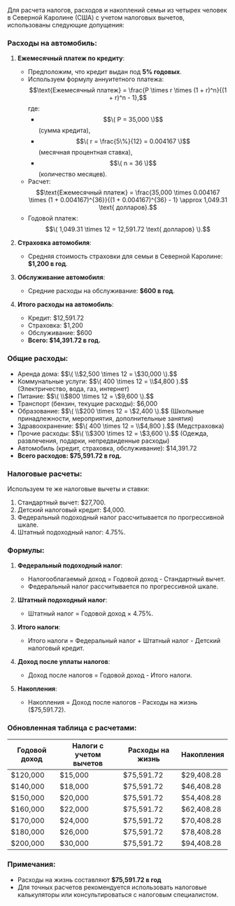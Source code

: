 Для расчета налогов, расходов и накоплений семьи из четырех человек в Северной Каролине (США) с учетом налоговых вычетов, использованы следующие допущения:

### Расходы на автомобиль:
1. **Ежемесячный платеж по кредиту**:
   - Предположим, что кредит выдан под **5% годовых**.
   - Используем формулу аннуитетного платежа:
     $$\text{Ежемесячный платеж} = \frac{P \times r \times (1 + r)^n}{(1 + r)^n - 1},$$
     где:
     - $$\( P = 35,000 \)$$ (сумма кредита),
     - $$\( r = \frac{5\%}{12} = 0.004167 \)$$ (месячная процентная ставка),
     - $$\( n = 36 \)$$ (количество месяцев).
   - Расчет:
     $$\text{Ежемесячный платеж} = \frac{35,000 \times 0.004167 \times (1 + 0.004167)^{36}}{(1 + 0.004167)^{36} - 1} \approx 1,049.31 \text{ долларов}.$$
   - Годовой платеж: $$\( 1,049.31 \times 12 = 12,591.72 \text{ долларов} \).$$

2. **Страховка автомобиля**:
   - Средняя стоимость страховки для семьи в Северной Каролине: **$1,200 в год**.

3. **Обслуживание автомобиля**:
   - Средние расходы на обслуживание: **$600 в год**.

4. **Итого расходы на автомобиль**:
   - Кредит: $12,591.72
   - Страховка: $1,200
   - Обслуживание: $600
   - **Всего: $14,391.72 в год.**

### Общие расходы:
- Аренда дома: $$\( \\$2,500 \times 12 = \\$30,000 \).$$
- Коммунальные услуги: $$\( 400 \times 12 = \\$4,800 \).$$ (Электричество, вода, газ, интернет)
- Питание: $$\( \\$800 \times 12 = \\$9,600 \).$$
- Транспорт (бензин, текущие расходы): $6,000
- Образование: $$\( \\$200 \times 12 = \\$2,400 \).$$ (Школьные принадлежности, мероприятия, дополнительные занятия)
- Здравоохранение: $$\( 400 \times 12 = \\$4,800 \).$$ (Медстраховка)
- Прочие расходы: $$\( \\$300 \times 12 = \\$3,600 \).$$ (Одежда, развлечения, подарки, непредвиденные расходы)
- Автомобиль (кредит, страховка, обслуживание): $14,391.72
- **Всего расходов: $75,591.72 в год.**

### Налоговые расчеты:
Используем те же налоговые вычеты и ставки:
1. Стандартный вычет: $27,700.
2. Детский налоговый кредит: $4,000.
3. Федеральный подоходный налог рассчитывается по прогрессивной шкале.
4. Штатный подоходный налог: 4.75%.

### Формулы:
1. **Федеральный подоходный налог**:
   - Налогооблагаемый доход = Годовой доход - Стандартный вычет.
   - Федеральный налог рассчитывается по прогрессивной шкале.

2. **Штатный подоходный налог**:
   - Штатный налог = Годовой доход × 4.75%.

3. **Итого налоги**:
   - Итого налоги = Федеральный налог + Штатный налог - Детский налоговый кредит.

4. **Доход после уплаты налогов**:
   - Доход после налогов = Годовой доход - Итого налоги.

5. **Накопления**:
   - Накопления = Доход после налогов - Расходы на жизнь ($75,591.72).

### Обновленная таблица с расчетами:

| Годовой доход | Налоги с учетом вычетов | Расходы на жизнь | Накопления |
|---------------|-------------------------|------------------|------------|
| $120,000      | $15,000                | $75,591.72       | $29,408.28 |
| $140,000      | $18,000                | $75,591.72       | $46,408.28 |
| $150,000      | $20,000                | $75,591.72       | $54,408.28 |
| $160,000      | $22,000                | $75,591.72       | $62,408.28 |
| $170,000      | $24,000                | $75,591.72       | $70,408.28 |
| $180,000      | $26,000                | $75,591.72       | $78,408.28 |
| $200,000      | $30,000                | $75,591.72       | $94,408.28 |

### Примечания:
- Расходы на жизнь составляют **$75,591.72 в год**
- Для точных расчетов рекомендуется использовать налоговые калькуляторы или консультироваться с налоговым специалистом.
